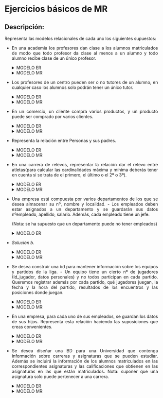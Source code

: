 <div align="justify">

# Ejercicios básicos de MR

## Descripción:

Representa las modelos relacionales de cada uno los siguientes supuestos:

- En una academia los profesores dan clase a los alumnos matriculados de modo que todo profesor da clase al menos a un alumno y todo alumno recibe clase de un único profesor.

  <details>
        <summary>MODELO ER</summary>
    </br>
    <img src="img/Ej-1.png">
    </br>

  </details>     
  <details>
        <summary>MODELO MR</summary>
    </br>
    <img src="../../img/estamos-trabajando.png" width="200px">
    </br>

  </details>     


- Los profesores de un centro pueden ser o no tutores de un alumno, en cualquier caso los alumnos solo podrán tener un único tutor.

  <details>
      <summary>MODELO ER</summary>
  </br>
  <img src="img/Ej-2.png">
  </br>

  </details>
  <details>
      <summary>MODELO MR</summary>
  </br>
  <img src="../../img/estamos-trabajando.png" width="200px">
  </br>

  </details>

- En un comercio, un cliente compra varios productos, y un producto puede ser comprado por varios clientes.
  
  <details>
      <summary>MODELO ER</summary>
  </br>
  <img src="img/Ej-3.png">
  </br>

  </details>
  <details>
        <summary>MODELO MR</summary>
    </br>
    <img src="../../img/estamos-trabajando.png" width="200px">
    </br>

  </details>
- Representa la relación entre Personas y sus padres.

  <details>
      <summary>MODELO ER</summary>
  </br>
    <img src="img/Ej-4.png">
  </br>

  </details>
  <details>
        <summary>MODELO MR</summary>
    </br>
    <img src="../../img/estamos-trabajando.png" width="200px">
    </br>

  </details>

- En una carrera de relevos, representar la relación dar el relevo entre atletas(para calcular las cardinalidades máxima y mínima deberás tener en cuenta si se trata de el primero, el último o el 2º o 3º).

  <details>
  <summary>MODELO ER</summary>
  </br>
  <img src="img/Ej-5.png">
  </br>
  </details>
  <details>
  <summary>MODELO MR</summary>
  </br>
  <img src="../../img/estamos-trabajando.png" width="200px">
  </br>

</details>

- Una empresa está compuesta por varios departamentos de los que se desea almacenar su nº, nombre y localidad. - Los empleados deben estar asignados a un departamento y se guardarán sus datos nºempleado, apellido, salario. Además, cada empleado tiene un jefe.

  (Nota: se ha supuesto que un departamento puede no tener empleados)
 
  <details>
      <summary>MODELO ER</summary>
  </br>
  <img src="img/Ej-6.png">
  </br>
</details>

  
  - _Solución b_.

    <details>
          <summary>MODELO ER</summary>
      </br>
      <img src="img/Ej-6-b.png">
      </br>
    </details>
    <details>
          <summary>MODELO MR</summary>
      </br>
      <img src="../../img/estamos-trabajando.png" width="200px">
      </br>

    </details>

- Se desea construir una bd para mantener información sobre los equipos y partidos de la liga. - Un equipo tiene un cierto nº de jugadores (Id_jugador, datos personales) y no todos participan en cada partido. Queremos registrar además por cada partido, qué jugadores juegan, la fecha y la hora del partido, resultados de los encuentros y las posiciones donde juegan.

  <details>
      <summary>MODELO ER</summary>
  </br>
  <img src="img/Ej-7.png">
  </br>

  </details>
  <details>
        <summary>MODELO MR</summary>
    </br>
    <img src="../../img/estamos-trabajando.png" width="200px">
    </br>

  </details>
- En una empresa, para cada uno de sus empleados, se guardan los datos de sus hijos. Representa esta relación haciendo las suposiciones que creas convenientes.

  <details>
      <summary>MODELO ER</summary>
  </br>
  <img src="img/Ej-8.png">
  </br>

  </details>
  <details>
        <summary>MODELO MR</summary>
    </br>
    <img src="../../img/estamos-trabajando.png" width="200px">
    </br>

  </details>
- Se desea diseñar una BD para una Universidad que contenga información sobre carreras y asignaturas que se pueden estudiar. Además se incluirá la información de los alumnos matriculados en las correspondientes asignaturas y las calificaciones que obtienen en las asignaturas en las que están matriculados. Nota: suponer que una asignatura solo puede pertenecer a una carrera.

  <details>
      <summary>MODELO ER</summary>
  </br>
  <img src="img/Ej-9.png">
  </br>

  </details>
  <details>
        <summary>MODELO MR</summary>
    </br>
    <img src="../../img/estamos-trabajando.png" width="200px">
    </br>

  </details>

 </div>